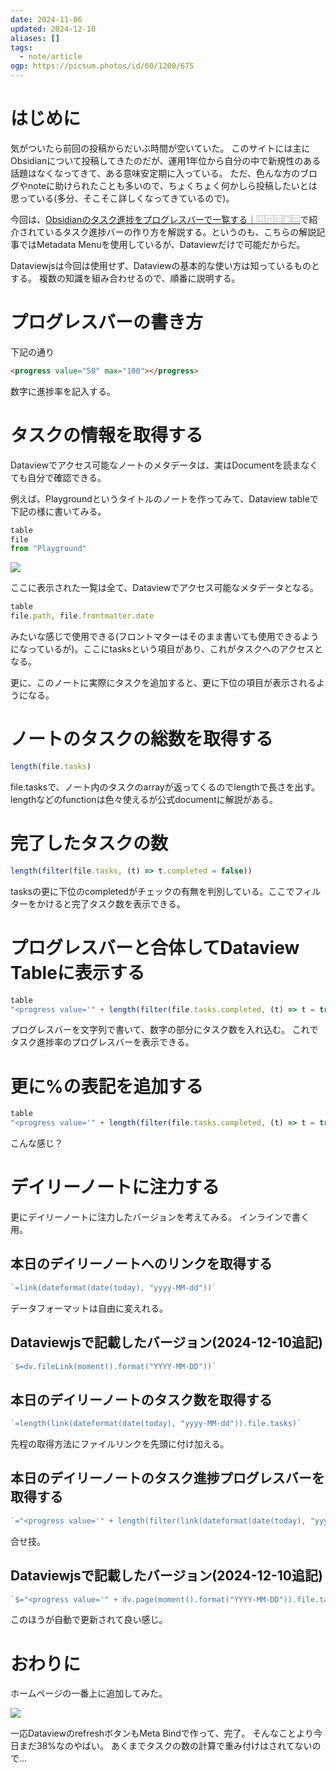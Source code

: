 ```yaml
---
date: 2024-11-06
updated: 2024-12-10
aliases: []
tags:
  - note/article
ogp: https://picsum.photos/id/60/1200/675
---
```


# はじめに

気がついたら前回の投稿からだいぶ時間が空いていた。
このサイトには主にObsidianについて投稿してきたのだが、運用1年位から自分の中で新規性のある話題はなくなってきて、ある意味安定期に入っている。
ただ、色んな方のブログやnoteに助けられたことも多いので、ちょくちょく何かしら投稿したいとは思っている(多分、そこそこ詳しくなってきているので)。

今回は、[Obsidianのタスク進捗をプログレスバーで一覧する｜⿶⿵⿷⿴⿳](https://note.com/unco3/n/n49b6afaef623)で紹介されているタスク進捗バーの作り方を解説する。というのも、こちらの解説記事ではMetadata Menuを使用しているが、Dataviewだけで可能だからだ。

Dataviewjsは今回は使用せず、Dataviewの基本的な使い方は知っているものとする。
複数の知識を組み合わせるので、順番に説明する。

# プログレスバーの書き方

下記の通り

```html
<progress value="50" max="100"></progress>
```

数字に進捗率を記入する。

# タスクの情報を取得する

Dataviewでアクセス可能なノートのメタデータは、実はDocumentを読まなくても自分で確認できる。

例えば、Playgroundというタイトルのノートを作ってみて、Dataview tableで下記の様に書いてみる。

```js
table
file
from "Playground"
```

![](https://filedn.com/lF97wFVWosQpHEoDAbvva0h/Publish/%E3%82%B9%E3%82%AF%E3%83%AA%E3%83%BC%E3%83%B3%E3%82%B7%E3%83%A7%E3%83%83%E3%83%88%202024-11-06%2020.50.10.png)

ここに表示された一覧は全て、Dataviewでアクセス可能なメタデータとなる。

```js
table
file.path, file.frontmatter.date
```

みたいな感じで使用できる(フロントマターはそのまま書いても使用できるようになっているが)。ここにtasksという項目があり、これがタスクへのアクセスとなる。

更に、このノートに実際にタスクを追加すると、更に下位の項目が表示されるようになる。

# ノートのタスクの総数を取得する

```js
length(file.tasks)
```

file.tasksで、ノート内のタスクのarrayが返ってくるのでlengthで長さを出す。
lengthなどのfunctionは色々使えるが公式documentに解説がある。

# 完了したタスクの数

```js
length(filter(file.tasks, (t) => t.completed = false))
```

tasksの更に下位のcompletedがチェックの有無を判別している。ここでフィルターをかけると完了タスク数を表示できる。

# プログレスバーと合体してDataview Tableに表示する

```js
table
"<progress value='" + length(filter(file.tasks.completed, (t) => t = true)) + "' max='" + length(file.tasks) + "'></progress>"
```

プログレスバーを文字列で書いて、数字の部分にタスク数を入れ込む。
これでタスク進捗率のプログレスバーを表示できる。

# 更に%の表記を追加する

```js
table
"<progress value='" + length(filter(file.tasks.completed, (t) => t = true)) + "' max='" + length(file.tasks) + "'></progress>" + choice(length(file.tasks), round(length(filter(file.tasks.completed, (t) => t = true))/length(file.tasks)*100), 0) + "%"  AS Progress
```

こんな感じ？

# デイリーノートに注力する

更にデイリーノートに注力したバージョンを考えてみる。
インラインで書く用。

## 本日のデイリーノートへのリンクを取得する

```js
`=link(dateformat(date(today), "yyyy-MM-dd"))`
```

データフォーマットは自由に変えれる。

## Dataviewjsで記載したバージョン(2024-12-10追記)

```js
`$=dv.fileLink(moment().format("YYYY-MM-DD"))`
```

## 本日のデイリーノートのタスク数を取得する

```js
`=length(link(dateformat(date(today), "yyyy-MM-dd")).file.tasks)`
```

先程の取得方法にファイルリンクを先頭に付け加える。

## 本日のデイリーノートのタスク進捗プログレスバーを取得する

```js
`="<progress value='" + length(filter(link(dateformat(date(today), "yyyy-MM-dd")).file.tasks.completed, (t) => t = true)) + "' max='" + length(link(dateformat(date(today), "yyyy-MM-dd")).file.tasks) + "'></progress>" + choice(length(link(dateformat(date(today), "yyyy-MM-dd")).file.tasks), round(length(filter(link(dateformat(date(today), "yyyy-MM-dd")).file.tasks.completed, (t) => t = true))/length(link(dateformat(date(today), "yyyy-MM-dd")).file.tasks)*100), 0) + "%"`
```

合せ技。

## Dataviewjsで記載したバージョン(2024-12-10追記)

```js
`$="<progress value='" + dv.page(moment().format("YYYY-MM-DD")).file.tasks.filter(t => t.completed === true).length + "' max='" + dv.page(moment().format("YYYY-MM-DD")).file.tasks.length + "'></progress> " + (dv.page(moment().format("YYYY-MM-DD")).file.tasks.length > 0 ? Math.round((dv.page(moment().format("YYYY-MM-DD")).file.tasks.filter(t => t.completed === true).length / dv.page(moment().format("YYYY-MM-DD")).file.tasks.length) * 100) : 0) + "%"`
```

このほうが自動で更新されて良い感じ。

# おわりに

ホームページの一番上に追加してみた。

![](https://filedn.com/lF97wFVWosQpHEoDAbvva0h/Publish/%E3%82%B9%E3%82%AF%E3%83%AA%E3%83%BC%E3%83%B3%E3%82%B7%E3%83%A7%E3%83%83%E3%83%88%202024-11-06%2021.11.52.png)

一応DataviewのrefreshボタンもMeta Bindで作って、完了。
そんなことより今日まだ38%なのやばい。
あくまでタスクの数の計算で重み付けはされてないので...
